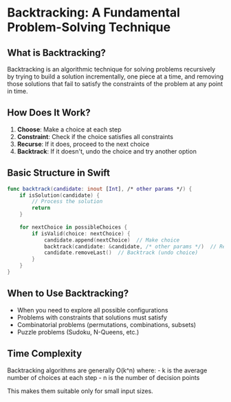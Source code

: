 # Backtracking: A Fundamental Problem-Solving Technique

## What is Backtracking?

Backtracking is an algorithmic technique for solving problems recursively by trying to build a solution incrementally, one piece at a time, and removing those solutions that fail to satisfy the constraints of the problem at any point in time.

## How Does It Work?

1. **Choose**: Make a choice at each step
2. **Constraint**: Check if the choice satisfies all constraints
3. **Recurse**: If it does, proceed to the next choice
4. **Backtrack**: If it doesn't, undo the choice and try another option

## Basic Structure in Swift

```swift
func backtrack(candidate: inout [Int], /* other params */) {
    if isSolution(candidate) {
        // Process the solution
        return
    }
    
    for nextChoice in possibleChoices {
        if isValid(choice: nextChoice) {
            candidate.append(nextChoice)  // Make choice
            backtrack(candidate: &candidate, /* other params */)  // Recurse
            candidate.removeLast()  // Backtrack (undo choice)
        }
    }
}
```

## When to Use Backtracking?
- When you need to explore all possible configurations
- Problems with constraints that solutions must satisfy
- Combinatorial problems (permutations, combinations, subsets)
- Puzzle problems (Sudoku, N-Queens, etc.)

## Time Complexity
Backtracking algorithms are generally O(k^n) where:
    - k is the average number of choices at each step
    - n is the number of decision points

This makes them suitable only for small input sizes.
